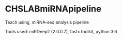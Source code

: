 # CHSLABmiRNApipeline
Teach using, miRNA-seq analysis pipeline

Tools used:
miRDeep2 (2.0.0.7), fastx toolkit, python 3.6


